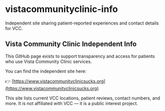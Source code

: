 # vistacommunityclinic-info
Independent site sharing patient-reported experiences and contact details for VCC.
## Vista Community Clinic Independent Info

This GitHub page exists to support transparency and access for patients who use Vista Community Clinic services.

You can find the independent site here:

👉 [https://www.vistacommunityclinicsucks.org](https://www.vistacommunityclinicsucks.org)

This site lists current VCC locations, patient reviews, contact numbers, and more. It is not affiliated with VCC — it is a public interest project.

